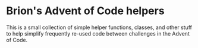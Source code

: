 # Brion's Advent of Code helpers

This is a small collection of simple helper functions, classes, and other
stuff to help simplify frequently re-used code between challenges in the
Advent of Code.
